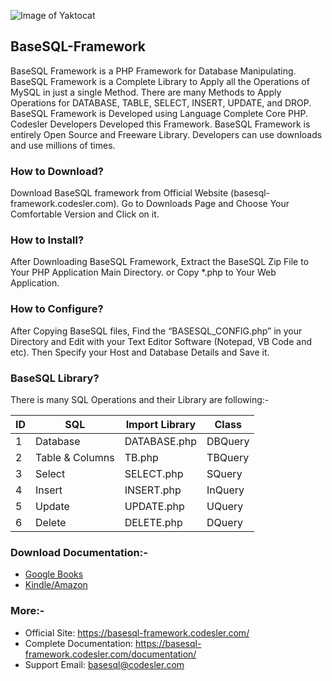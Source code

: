 
![Image of Yaktocat](https://basesql-framework.codesler.com/wp-content/uploads/2019/10/logo-banner.png)

## BaseSQL-Framework
BaseSQL Framework is a PHP Framework for Database Manipulating. BaseSQL Framework is a Complete Library to Apply all the Operations of MySQL in just a single Method. There are many Methods to Apply Operations for DATABASE, TABLE, SELECT, INSERT, UPDATE, and DROP. BaseSQL Framework is Developed using Language Complete Core PHP. Codesler Developers Developed this Framework. BaseSQL Framework is entirely Open Source and Freeware Library.  Developers can use downloads and use millions of times.

### How to Download?
Download BaseSQL framework from Official Website (basesql-framework.codesler.com). Go to Downloads Page and Choose Your Comfortable Version and Click on it.

### How to Install?
After Downloading BaseSQL Framework, Extract the BaseSQL Zip File to Your PHP Application Main Directory. or Copy *.php to Your Web Application.

### How to Configure?
After Copying BaseSQL files, Find the “BASESQL_CONFIG.php” in your Directory and Edit with your Text Editor Software (Notepad, VB Code and etc). Then Specify your Host and Database Details and Save it.

### BaseSQL Library?
There is many SQL Operations and their Library are following:-

ID | SQL | Import Library | Class
------------ | ------------- | ------------- | -------------
1|Database|DATABASE.php|DBQuery
2|Table & Columns|TB.php|TBQuery
3|Select|SELECT.php|SQuery
4|Insert|INSERT.php|InQuery
5|Update|UPDATE.php|UQuery
6|Delete|DELETE.php|DQuery

### Download Documentation:- 
* [Google Books](https://play.google.com/store/books/details/BaseSQL_Framework_Documentation_of_BaseSQL?id=coe4DwAAQBAJ)
* [Kindle/Amazon](https://www.amazon.com/Documentation-BaseSQL-Framework-ebook/dp/B07ZHGNZPH/)


### More:- 
* Official Site: https://basesql-framework.codesler.com/
* Complete Documentation: https://basesql-framework.codesler.com/documentation/
* Support Email: [basesql@codesler.com](mailto:basesql@codesler.com)

